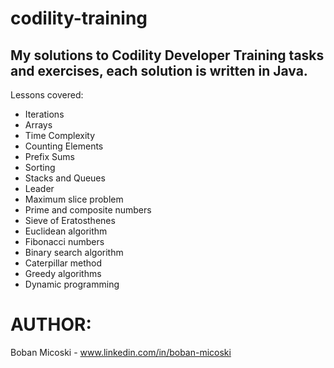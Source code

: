 # codility-training
## My solutions to Codility Developer Training tasks and exercises, each solution is written in Java.
Lessons covered:
- Iterations
- Arrays 
- Time Complexity 
- Counting Elements 
- Prefix Sums
- Sorting
- Stacks and Queues
- Leader
- Maximum slice problem
- Prime and composite numbers
- Sieve of Eratosthenes
- Euclidean algorithm
- Fibonacci numbers
- Binary search algorithm 
- Caterpillar method
- Greedy algorithms
- Dynamic programming

# AUTHOR:
Boban Micoski - www.linkedin.com/in/boban-micoski
